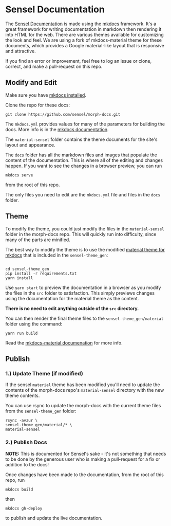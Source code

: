 # Sensel Documentation

The [Sensel Documentation](http://guide.sensel.com) is made using the [mkdocs](http://www.mkdocs.org/#installation) framework. It's a great framework for writing documentation in markdown then rendering it into HTML for the web. There are various themes available for customizing the look and feel. We are using a fork of mkdocs-material theme for these documents, which provides a Google material-like layout that is responsive and attractive. 

If you find an error or improvement, feel free to log an issue or clone, correct, and make a pull-request on this repo. 

## Modify and Edit

Make sure you have [mkdocs installed](http://www.mkdocs.org/#installation).

Clone the repo for these docs:
```
git clone https://github.com/sensel/morph-docs.git
```
The `mkdocs.yml` provides values for many of the parameters for building the docs. More info is in the [mkdocs documentation](http://www.mkdocs.org/#getting-started). 

The `material-sensel` folder contains the theme documents for the site's layout and appearance.

The `docs` folder has all the markdown files and images that populate the content of the documentation. This is where all of the editing and changes happen. If you want to see the changes in a browser preview, you can run 

```
mkdocs serve
```

from the root of this repo.

The only files you need to edit are the `mkdocs.yml` file and files in the `docs` folder.

## Theme

To modify the theme, you could just modify the files in the `material-sensel` folder in the morph-docs repo. This will quickly run into difficulty, since many of the parts are minified. 

The best way to modify the theme is to use the modified [material theme for mkdocs](https://github.com/squidfunk/mkdocs-material) that is included in the `sensel-theme_gen`:

```

cd sensel-theme_gen
pip install -r requirements.txt
yarn install
```

Use `yarn start` to preview the documentation in a browser as you modify the files in the `src` folder to satisfaction. This simply previews changes using the documentation for the material theme as the content. 

**There is no need to edit anything outside of the `src` directory.**

You can then render the final theme files to the `sensel-theme_gen/material` folder using the command:

```
yarn run build
```

Read the [mkdocs-material documenation](http://squidfunk.github.io/mkdocs-material/customization/#environment-setup) for more info.

## Publish

### 1.) Update Theme (if modified)

If the sensel `material` theme has been modified you'll need to update the contents of the morph-docs repo's `material-sensel` directory with the new theme contents.

You can use rsync to update the morph-docs with the current theme files from the `sensel-theme_gen` folder:

```
rsync -avzur \
sensel-theme_gen/material/* \
material-sensel
```

### 2.) Publish Docs

__NOTE:__ This is documented for Sensel's sake - it's not something that needs to be done by the generous user who is making a pull-request for a fix or addition to the docs!

Once changes have been made to the documentation, from the root of this repo, run
```
mkdocs build
```

then 

```
mkdocs gh-deploy
```

to publish and update the live documentation. 